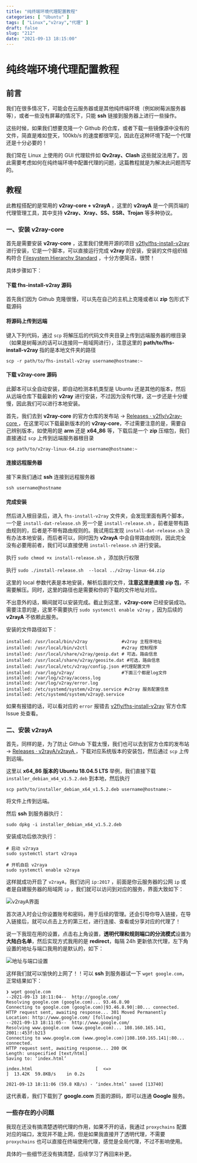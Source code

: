 ```yaml
---
title: "纯终端环境代理配置教程"
categories: [ "Ubuntu" ]
tags: [ "Linux","v2ray","代理" ]
draft: false
slug: "212"
date: "2021-09-13 18:15:00"
---
```


# 纯终端环境代理配置教程

## 前言

我们在很多情况下，可能会在云服务器或是其他纯终端环境（例如树莓派服务器等），或者一些没有屏幕的情况下，只能 **ssh** 链接到服务器上进行一些操作。

这些时候，如果我们想要克隆一个 Github 的仓库，或者下载一些镜像源中没有的文件，简直是难如登天，100kb/s 的速度都很罕见，因此在这种环境下配一个代理还是十分必要的！ 

我们常在 Linux 上使用的 GUI 代理软件如 **Qv2ray、Clash** 这些就没法用了。因此需要考虑如何在纯终端环境中配置代理的问题，这篇教程就是为解决此问题而写的。

## 教程

此教程搭配的是常用的 **v2ray-core + v2rayA** ，这里的 **v2rayA** 是一个网页端的代理管理工具，其中支持 **v2ray、Xray、SS、SSR、Trojan** 等多种协议。

### 一、安装 v2ray-core

首先是需要安装 **v2ray-core** ，这里我们使用开源的项目 [v2fly/fhs-install-v2ray](https://github.com/v2fly/fhs-install-v2ray) 进行安装，它是一个脚本，可以直接运行完成 **v2ray** 的安装，安装的文件组织结构符合 [Filesystem Hierarchy Standard](https://en.wikipedia.org/wiki/Filesystem_Hierarchy_Standard) ，十分方便简洁，很赞！

具体步骤如下：

#### 下载 fhs-install-v2ray 源码

首先我们因为 Github 克隆很慢，可以先在自己的主机上克隆或者以 **zip** 包形式下载源码

#### 将源码上传到远端

键入下列代码，通过 `scp` 将解压后的代码文件夹目录上传到远端服务器的根目录（如果是树莓派的话可以连接同一局域网进行），注意这里的 **path/to/fhs-install-v2ray** 指的是本地文件夹的路径

`scp -r path/to/fhs-install-v2ray username@hostname:~` 

#### 下载 v2ray-core 源码

此脚本可以全自动安装，即自动检测本机类型是 Ubuntu 还是其他的版本，然后从远端仓库下载最新的 **v2ray** 进行安装，不过因为没有代理，这一步还是十分缓慢，因此我们可以进行本地安装。

首先，我们去到 **v2ray-core** 的官方仓库的发布站 -> [Releases · v2fly/v2ray-core ](https://github.com/v2fly/v2ray-core/releases)，在这里可以下载最新版本的的 **v2ray-core**，不过需要注意的是，需要自己辨别版本，如使用的是 **arm** 还是 **x64_86** 等，下载后是一个 **zip** 压缩包，我们直接通过 `scp` 上传到远端服务器根目录

`scp path/to/v2ray-linux-64.zip username@hostname:~` 

#### 连接远程服务器

接下来我们通过 **ssh** 连接到远程服务器

`ssh username@hostname` 

#### 完成安装

然后进入根目录后，进入 `fhs-install-v2ray` 文件夹，会发现里面有两个脚本，一个是 `install-dat-release.sh` 另一个是 `install-release.sh` ，前者是带有路由规则的，后者是不带有路由规则的。我试用后发现 `install-dat-release.sh` 没有办法本地安装，而后者可以，同时因为 **v2rayA** 中会自带路由规则，因此完全没有必要用前者，我们可以直接使用 `install-release.sh` 进行安装。

执行 `sudo chmod +x install-release.sh` ，添加执行权限

执行 `sudo ./install-release.sh  --local ../v2ray-linux-64.zip` 

这里的 local 参数代表是本地安装，解析后面的文件，**注意这里是直接 zip 包**，不需要解压。同时，这里的路径也是需要和你的下载的文件地址对应。

不出意外的话，瞬间就可以安装完成。截止到这里，**v2ray-core** 已经安装成功。需要注意的是，这里不需要执行 `sudo systemctl enable v2ray` ，因为后续的 **v2rayA** 不依赖此服务。

安装的文件路径如下：

```shell
installed: /usr/local/bin/v2ray             #v2ray 主程序地址
installed: /usr/local/bin/v2ctl				#v2ray 控制程序
installed: /usr/local/share/v2ray/geoip.dat # 可选，路由信息
installed: /usr/local/share/v2ray/geosite.dat #可选，路由信息
installed: /usr/local/etc/v2ray/config.json #代理配置文件
installed: /var/log/v2ray/					#下面三个都是log文件
installed: /var/log/v2ray/access.log
installed: /var/log/v2ray/error.log
installed: /etc/systemd/system/v2ray.service #v2ray 服务配置信息
installed: /etc/systemd/system/v2ray@.service
```

如果有报错的话，可以看对应的 `error` 报错去 [v2fly/fhs-install-v2ray](https://github.com/v2fly/fhs-install-v2ray) 官方仓库 Issue 处查看。

### 二、安装 v2rayA

首先，同样的是，为了防止 Github 下载太慢，我们也可以去到官方仓库的发布站 ->  [Releases · v2rayA/v2rayA ](https://github.com/v2rayA/v2rayA/releases) ，下载对应系统版本的安装包，然后通过 `scp` 上传到远端。

这里以 **x64_86 版本的 Ubuntu 18.04.5 LTS** 举例，我们直接下载 `installer_debian_x64_v1.5.2.deb` 到本地，然后执行

````shell
scp path/to/installer_debian_x64_v1.5.2.deb username@hostname:~
````

将文件上传到远端。

然后 **ssh** 到服务器执行：

```shell
sudo dpkg -i installer_debian_x64_v1.5.2.deb
```

安装成功后依次执行：

```shell
# 启动 v2raya
sudo systemctl start v2raya

# 开机自启 v2raya
sudo systemctl enable v2raya
```

这样就成功开启了 `v2rayA`，我们访问 `ip:2017` ，前面是你云服务器的公网 `ip` 或者是自建服务器的局域网 `ip` ，我们就可以访问到对应的服务，界面大致如下：

![v2rayA界面][1]

首次进入时会让你设置账号和密码，用于后续的管理。还会引导你导入链接，在导入链接后，就可以点击上方的第三栏，进行连接、查看或分享对应的代理了！

说一下我现在用的设置，点击右上角设置，**透明代理和规则端口的分流模式**设置为**大陆白名单**，然后实现方式我用的是 **redirect**，每隔 24h 更新依次代理，左下角设置的地址与端口我用的是默认的，如下：

![地址与端口设置][2]

这样我们就可以愉快的上网了！！可以 **ssh** 到服务器试一下 `wget google.com`，正常结果如下：

```
❯ wget google.com
--2021-09-13 18:11:04--  http://google.com/
Resolving google.com (google.com)... 93.46.8.90
Connecting to google.com (google.com)|93.46.8.90|:80... connected.
HTTP request sent, awaiting response... 301 Moved Permanently
Location: http://www.google.com/ [following]
--2021-09-13 18:11:05--  http://www.google.com/
Resolving www.google.com (www.google.com)... 108.160.165.141, 2001::453f:b213
Connecting to www.google.com (www.google.com)|108.160.165.141|:80... connected.
HTTP request sent, awaiting response... 200 OK
Length: unspecified [text/html]
Saving to: ‘index.html’

index.html                        [  <=>                                             ]  13.42K  59.8KB/s    in 0.2s

2021-09-13 18:11:06 (59.8 KB/s) - ‘index.html’ saved [13740]
```

这代表着，我们下载到了 **google.com** 页面的源码，即可以连通 **Google** 服务。



### 一些存在的小问题

我现在还没有搞清楚透明代理的作用，如果不开的话，我通过 `proxychains` 配置对应的端口，发现并不能上网，但是如果我直接开了透明代理，不需要 `proxychains` 也可以直接在终端使用代理，感觉是全局代理，不过不影响使用。

具体的一些细节还没有搞清楚，后续学习了再回来补更。



[1]: https://www.zzsqwq.cn/usr/uploads/2021/09/2395630589.png
[2]: https://www.zzsqwq.cn/usr/uploads/2021/09/2537498828.png